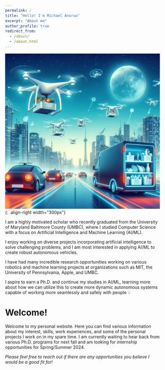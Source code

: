 ```yaml
---
permalink: /
title: "Hello! I'm Michael Anoruo"
excerpt: "About me"
author_profile: true
redirect_from: 
  - /about/
  - /about.html
---
```


![Illistration of AI + Autonomous Systems](/images/AI_Autonomous_Systems.png){: .align-right width="300px"}

I am a highly motivated scholar who recently graduated from the University of Maryland Baltimore County (UMBC), where I studied Computer Science with a focus on Artificial Intelligence and Machine Learning (AI/ML). 

I enjoy working on diverse projects incorporating artificial intelligence to solve challenging problems, and I am most interested in applying AI/ML to create robust autonomous vehicles. 

I have had many incredible research opportunities working on various robotics and machine learning projects at organizations such as MIT, the University of Pennsylvania, Apple, and UMBC. 

I aspire to earn a Ph.D. and continue my studies in AI/ML, learning more about how we can utilize this to create more dynamic autonomous systems capable of working more seamlessly and safely with people 💡

Welcome!
==========
Welcome to my personal website. Here you can find various information about my interest, skills, work experiences, and some of the personal projects I work on in my spare time. I am currently waiting to hear back from various Ph.D. programs for next fall and am looking for internship opportunities for Spring/Summer 2024. 

*Please feel free to reach out if there are any opportunities you believe I would be a good fit for!*
